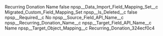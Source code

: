 <?xml version="1.0" encoding="UTF-8"?>
<CustomMetadata xmlns="http://soap.sforce.com/2006/04/metadata" xmlns:xsi="http://www.w3.org/2001/XMLSchema-instance" xmlns:xsd="http://www.w3.org/2001/XMLSchema">
    <label>Recurring Donation Name</label>
    <protected>false</protected>
    <values>
        <field>npsp__Data_Import_Field_Mapping_Set__c</field>
        <value xsi:type="xsd:string">Migrated_Custom_Field_Mapping_Set</value>
    </values>
    <values>
        <field>npsp__Is_Deleted__c</field>
        <value xsi:type="xsd:boolean">false</value>
    </values>
    <values>
        <field>npsp__Required__c</field>
        <value xsi:type="xsd:string">No</value>
    </values>
    <values>
        <field>npsp__Source_Field_API_Name__c</field>
        <value xsi:type="xsd:string">npsp__Recurring_Donation_Name__c</value>
    </values>
    <values>
        <field>npsp__Target_Field_API_Name__c</field>
        <value xsi:type="xsd:string">Name</value>
    </values>
    <values>
        <field>npsp__Target_Object_Mapping__c</field>
        <value xsi:type="xsd:string">Recurring_Donation_324ecf0c4</value>
    </values>
</CustomMetadata>
